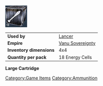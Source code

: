 ![](images/Lancercartridge.jpg "Lancercartridge.jpg")

|                          |                                                    |
| ------------------------ | -------------------------------------------------- |
| **Used by**              | [Lancer](Lancer.md "wikilink")                     |
| **Empire**               | [Vanu Sovereignty](Vanu_Sovereignty.md "wikilink") |
| **Inventory dimensions** | 4x4                                                |
| **Quantity per pack**    | 18 Energy Cells                                    |

**Large Cartridge**

[Category:Game Items](Category:Game_Items.md "wikilink")
[Category:Ammunition](Category:Ammunition.md "wikilink")
